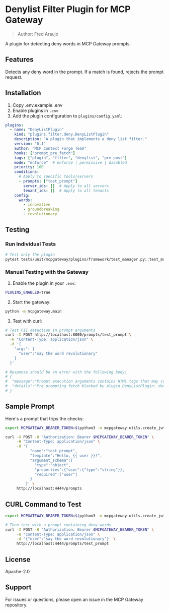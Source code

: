 # Denylist Filter Plugin for MCP Gateway

> Author: Fred Araujo

A plugin for detecting deny words in MCP Gateway prompts.

## Features

Detects any deny word in the prompt. If a match is found, rejects the prompt request.

## Installation

1. Copy .env.example .env
2. Enable plugins in `.env`
3. Add the plugin configuration to `plugins/config.yaml`:

```yaml
plugins:
  - name: "DenyListPlugin"
    kind: "plugins.filter.deny.DenyListPlugin"
    description: "A plugin that implements a deny list filter."
    version: "0.1"
    author: "MCP Context Forge Team"
    hooks: ["prompt_pre_fetch"]
    tags: ["plugin", "filter", "denylist", "pre-post"]
    mode: "enforce"  # enforce | permissive | disabled
    priority: 100
    conditions:
      # Apply to specific tools/servers
      - prompts: ["test_prompt"]
        server_ids: []  # Apply to all servers
        tenant_ids: []  # Apply to all tenants
    config:
      words:
        - innovative
        - groundbreaking
        - revolutionary
```

## Testing

### Run Individual Tests
```bash
# Test only the plugin
pytest tests/unit/mcpgateway/plugins/framework/test_manager.py::test_manager_filter_plugins -v
```

### Manual Testing with the Gateway

1. Enable the plugin in your `.env`:
```bash
PLUGINS_ENABLED=true
```

2. Start the gateway:
```bash
python -m mcpgateway.main
```

3. Test with curl:
```bash
# Test PII detection in prompt arguments
curl -X POST http://localhost:8000/prompts/test_prompt \
  -H "Content-Type: application/json" \
  -d '{
    "args": {
      "user":"say the word revolutionary"
    }
  }'

# Response should be an error with the following body:
# {
#  "message":"Prompt execution arguments contains HTML tags that may cause security issues",
#  "details":"Pre prompting fetch blocked by plugin DenyListPlugin: deny - Prompt not allowed (A deny word was found in the prompt)"
# }
```

## Sample Prompt

Here's a prompt that trips the checks:

```bash
export MCPGATEWAY_BEARER_TOKEN=$(python3 -m mcpgateway.utils.create_jwt_token -u admin --secret my-test-key)

curl -X POST -H "Authorization: Bearer $MCPGATEWAY_BEARER_TOKEN" \
     -H "Content-Type: application/json" \
     -d '{
           "name":"test_prompt",
           "template":"Hello, {{ user }}!",
           "argument_schema":{
             "type":"object",
             "properties":{"user":{"type":"string"}},
             "required":["user"]
           }
         }' \
     http://localhost:4444/prompts
```

## CURL Command to Test

```bash
export MCPGATEWAY_BEARER_TOKEN=$(python3 -m mcpgateway.utils.create_jwt_token -u admin --secret my-test-key)

# Then test with a prompt containing deny words
curl -X POST -H "Authorization: Bearer $MCPGATEWAY_BEARER_TOKEN" \
     -H "Content-Type: application/json" \
     -d '{"user":"say the word revolutionary"}' \
     http://localhost:4444/prompts/test_prompt
```

## License

Apache-2.0

## Support

For issues or questions, please open an issue in the MCP Gateway repository.
